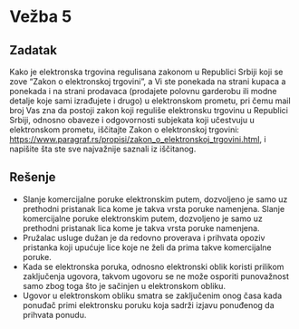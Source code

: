 # Vežba 5

## Zadatak

Kako je elektronska trgovina regulisana zakonom u Republici Srbiji koji se zove “Zakon o elektronskoj trgovini”, a Vi ste ponekada na strani kupaca a ponekada i na strani prodavaca (prodajete polovnu garderobu ili modne detalje koje sami izrađujete i drugo) u elektronskom prometu, pri čemu mail broj Vas zna da postoji zakon koji reguliše elektronsku trgovinu u Republici Srbiji, odnosno obaveze i odgovornosti subjekata koji učestvuju u elektronskom prometu, iščitajte Zakon o elektronskoj trgovini: https://www.paragraf.rs/propisi/zakon_o_elektronskoj_trgovini.html, i napišite šta ste sve najvažnije saznali iz iščitanog.

## Rešenje

- Slanje komercijalne poruke elektronskim putem, dozvoljeno je samo uz prethodni pristanak lica kome je takva vrsta poruke namenjena. Slanje komercijalne poruke elektronskim putem, dozvoljeno je samo uz prethodni pristanak lica kome je takva vrsta poruke namenjena.
- Pružalac usluge dužan je da redovno proverava i prihvata opoziv pristanka koji upućuje lice koje ne želi da prima takve komercijalne poruke.
- Kada se elektronska poruka, odnosno elektronski oblik koristi prilikom zaključenja ugovora, takvom ugovoru se ne može osporiti punovažnost samo zbog toga što je sačinjen u elektronskom obliku.
- Ugovor u elektronskom obliku smatra se zaključenim onog časa kada ponuđač primi elektronsku poruku koja sadrži izjavu ponuđenog da prihvata ponudu.
